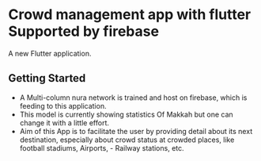 # Crowd management app with flutter Supported by firebase

A new Flutter application.

## Getting Started

- A Multi-column nura network is trained and host on firebase, which is feeding to this application.
- This model is currently showing statistics Of Makkah but one can change it with a little effort.
- Aim of this App is to facilitate the user by providing detail about its next destination, especially about crowd status at crowded places, like football stadiums, Airports,     - Railway stations, etc. 
